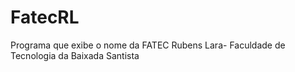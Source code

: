 # FatecRL
Programa que exibe o nome da FATEC Rubens Lara- Faculdade de Tecnologia da Baixada Santista
